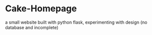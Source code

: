 # Cake-Homepage
a small website built with python flask, experimenting with design (no database and incomplete)
